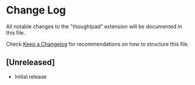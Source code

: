 # Change Log

All notable changes to the "thoughtpad" extension will be documented in this file.

Check [Keep a Changelog](http://keepachangelog.com/) for recommendations on how to structure this file.

## [Unreleased]

- Initial release